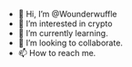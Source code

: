 - 👋 Hi, I’m @Wounderwuffle
- 👀 I’m interested in crypto
- 🌱 I’m currently learning.
- 💞️ I’m looking to collaborate. 
- 📫 How to reach me. 

<!---
Wounderwuffle/Wounderwuffle is a ✨ special ✨ repository because its `README.md` (this file) appears on your GitHub profile.
You can click the Preview link to take a look at your changes.
--->
